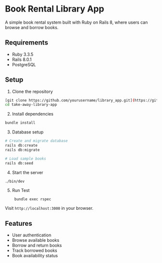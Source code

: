 # Book Rental Library App

A simple book rental system built with Ruby on Rails 8, where users can browse and borrow books.

## Requirements

- Ruby 3.3.5
- Rails 8.0.1
- PostgreSQL

## Setup

1. Clone the repository
```bash
[git clone https://github.com/yourusername/library_app.git](https://github.com/SimonGideon/take-away-library-app.git)
cd take-away-library-app
```

2. Install dependencies
```bash
bundle install
```

3. Database setup
```bash
# Create and migrate database
rails db:create
rails db:migrate

# Load sample books
rails db:seed
```

4. Start the server
```bash
./bin/dev
```

5. Run Test
   ```
    bundle exec rspec
   ```

Visit `http://localhost:3000` in your browser.

## Features
- User authentication
- Browse available books
- Borrow and return books
- Track borrowed books
- Book availability status

